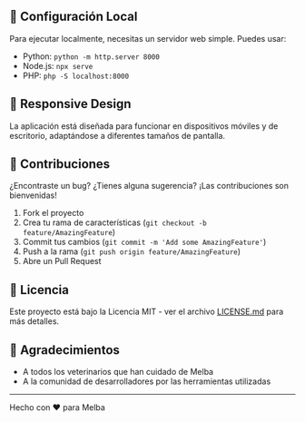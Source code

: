 
## 🔧 Configuración Local

Para ejecutar localmente, necesitas un servidor web simple. Puedes usar:

- Python: `python -m http.server 8000`
- Node.js: `npx serve`
- PHP: `php -S localhost:8000`

## 📱 Responsive Design

La aplicación está diseñada para funcionar en dispositivos móviles y de escritorio, adaptándose a diferentes tamaños de pantalla.

## 🤝 Contribuciones

¿Encontraste un bug? ¿Tienes alguna sugerencia? ¡Las contribuciones son bienvenidas!

1. Fork el proyecto
2. Crea tu rama de características (`git checkout -b feature/AmazingFeature`)
3. Commit tus cambios (`git commit -m 'Add some AmazingFeature'`)
4. Push a la rama (`git push origin feature/AmazingFeature`)
5. Abre un Pull Request

## 📄 Licencia

Este proyecto está bajo la Licencia MIT - ver el archivo [LICENSE.md](LICENSE.md) para más detalles.

## 🙏 Agradecimientos

- A todos los veterinarios que han cuidado de Melba
- A la comunidad de desarrolladores por las herramientas utilizadas

---
Hecho con ❤️ para Melba